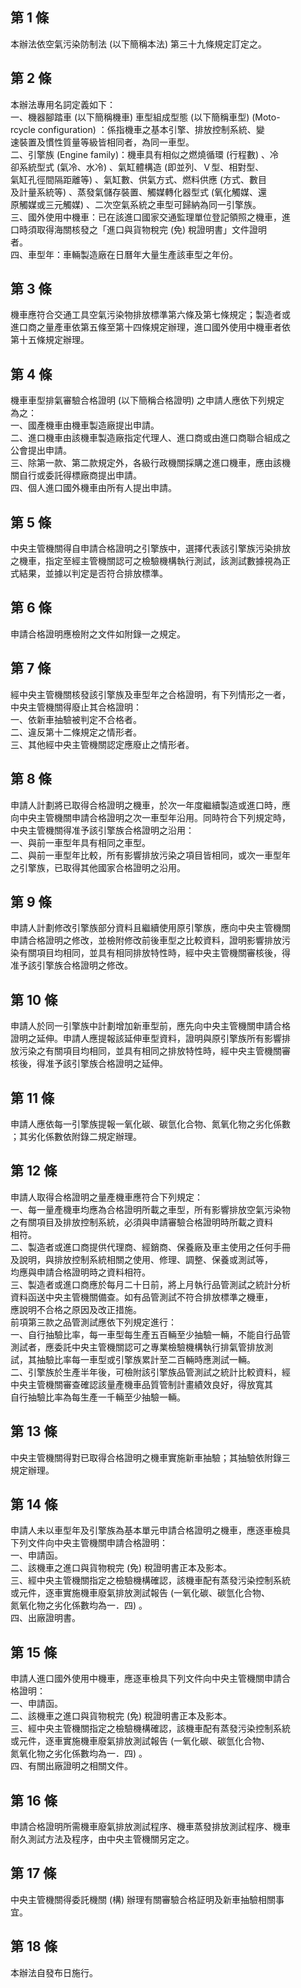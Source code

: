第 1 條
-------
本辦法依空氣污染防制法 (以下簡稱本法) 第三十九條規定訂定之。

第 2 條
-------
本辦法專用名詞定義如下：  
一、機器腳踏車 (以下簡稱機車) 車型組成型態 (以下簡稱車型) (Moto-  
    rcycle configuration) ：係指機車之基本引擎、排放控制系統、變  
    速裝置及慣性質量等級皆相同者，為同一車型。  
二、引擎族 (Engine family)：機車具有相似之燃燒循環 (行程數) 、冷  
    卻系統型式 (氣冷、水冷) 、氣缸體構造 (即並列、Ｖ型、相對型、  
    氣缸孔徑間隔距離等) 、氣缸數、供氣方式、燃料供應 (方式、數目  
    及計量系統等) 、蒸發氣儲存裝置、觸媒轉化器型式 (氧化觸媒、還  
    原觸媒或三元觸媒) 、二次空氣系統之車型可歸納為同一引擎族。  
三、國外使用中機車：已在該進口國家交通監理單位登記領照之機車，進  
    口時須取得海關核發之「進口與貨物稅完 (免) 稅證明書」文件證明  
    者。  
四、車型年：車輛製造廠在日曆年大量生產該車型之年份。

第 3 條
-------
機車應符合交通工具空氣污染物排放標準第六條及第七條規定；製造者或  
進口商之量產車依第五條至第十四條規定辦理，進口國外使用中機車者依  
第十五條規定辦理。

第 4 條
-------
機車車型排氣審驗合格證明 (以下簡稱合格證明) 之申請人應依下列規定  
為之：  
一、國產機車由機車製造廠提出申請。  
二、進口機車由該機車製造廠指定代理人、進口商或由進口商聯合組成之  
    公會提出申請。  
三、除第一款、第二款規定外，各級行政機關採購之進口機車，應由該機  
    關自行或委託得標廠商提出申請。  
四、個人進口國外機車由所有人提出申請。

第 5 條
-------
中央主管機關得自申請合格證明之引擎族中，選擇代表該引擎族污染排放  
之機車，指定至經主管機關認可之檢驗機構執行測試，該測試數據視為正  
式結果，並據以判定是否符合排放標準。

第 6 條
-------
申請合格證明應檢附之文件如附錄一之規定。

第 7 條
-------
經中央主管機關核發該引擎族及車型年之合格證明，有下列情形之一者，  
中央主管機關得廢止其合格證明：  
一、依新車抽驗被判定不合格者。  
二、違反第十二條規定之情形者。  
三、其他經中央主管機關認定應廢止之情形者。

第 8 條
-------
申請人計劃將已取得合格證明之機車，於次一年度繼續製造或進口時，應  
向中央主管機關申請合格證明之次一車型年沿用。同時符合下列規定時，  
中央主管機關得准予該引擎族合格證明之沿用：  
一、與前一車型年具有相同之車型。  
二、與前一車型年比較，所有影響排放污染之項目皆相同，或次一車型年  
    之引擎族，已取得其他國家合格證明之沿用。

第 9 條
-------
申請人計劃修改引擎族部分資料且繼續使用原引擎族，應向中央主管機關  
申請合格證明之修改，並檢附修改前後車型之比較資料，證明影響排放污  
染有關項目均相同，並具有相同排放特性時，經中央主管機關審核後，得  
准予該引擎族合格證明之修改。

第 10 條
--------
申請人於同一引擎族中計劃增加新車型前，應先向中央主管機關申請合格  
證明之延伸。申請人應提報該延伸車型資料，證明與原引擎族所有影響排  
放污染之有關項目均相同，並具有相同之排放特性時，經中央主管機關審  
核後，得准予該引擎族合格證明之延伸。

第 11 條
--------
申請人應依每一引擎族提報一氧化碳、碳氫化合物、氮氧化物之劣化係數  
；其劣化係數依附錄二規定辦理。

第 12 條
--------
申請人取得合格證明之量產機車應符合下列規定：  
一、每一量產機車均應為合格證明所載之車型，所有影響排放空氣污染物  
    之有關項目及排放控制系統，必須與申請審驗合格證明時所載之資料  
    相符。  
二、製造者或進口商提供代理商、經銷商、保養廠及車主使用之任何手冊  
    及說明，與排放控制系統相關之使用、修理、調整、保養或測試等，  
    均應與申請合格證明時之資料相符。  
三、製造者或進口商應於每月二十日前，將上月執行品管測試之統計分析  
    資料函送中央主管機關備查。如有品管測試不符合排放標準之機車，  
    應說明不合格之原因及改正措施。  
前項第三款之品管測試應依下列規定進行：  
一、自行抽驗比率，每一車型每生產五百輛至少抽驗一輛，不能自行品管  
    測試者，應委託中央主管機關認可之專業檢驗機構執行排氣管排放測  
    試，其抽驗比率每一車型或引擎族累計至二百輛時應測試一輛。  
二、引擎族於生產半年後，可檢附該引擎族品管測試之統計比較資料，經  
    中央主管機關審查確認該量產機車品質管制計畫績效良好，得放寬其  
    自行抽驗比率為每生產一千輛至少抽驗一輛。

第 13 條
--------
中央主管機關得對已取得合格證明之機車實施新車抽驗；其抽驗依附錄三  
規定辦理。

第 14 條
--------
申請人未以車型年及引擎族為基本單元申請合格證明之機車，應逐車檢具  
下列文件向中央主管機關申請合格證明：  
一、申請函。  
二、該機車之進口與貨物稅完 (免) 稅證明書正本及影本。  
三、經中央主管機關指定之檢驗機構確認，該機車配有蒸發污染控制系統  
    或元件，逐車實施機車廢氣排放測試報告 (一氧化碳、碳氫化合物、  
    氮氧化物之劣化係數均為一．四) 。  
四、出廠證明書。

第 15 條
--------
申請人進口國外使用中機車，應逐車檢具下列文件向中央主管機關申請合  
格證明：  
一、申請函。  
二、該機車之進口與貨物稅完 (免) 稅證明書正本及影本。  
三、經中央主管機關指定之檢驗機構確認，該機車配有蒸發污染控制系統  
    或元件，逐車實施機車廢氣排放測試報告 (一氧化碳、碳氫化合物、  
    氮氧化物之劣化係數均為一．四) 。  
四、有關出廠證明之相關文件。

第 16 條
--------
申請合格證明所需機車廢氣排放測試程序、機車蒸發排放測試程序、機車  
耐久測試方法及程序，由中央主管機關另定之。

第 17 條
--------
中央主管機關得委託機關 (構) 辦理有關審驗合格証明及新車抽驗相關事  
宜。

第 18 條
--------
本辦法自發布日施行。

